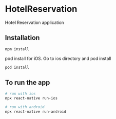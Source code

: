 # HotelReservation
Hotel Reservation application
## Installation
```bash
npm install
```

pod install for iOS. Go to ios directory and pod install

```bash
pod install
```


## To run the app
```bash
# run with ios
npx react-native run-ios
```

```bash
# run with android
npx react-native run-android
```

